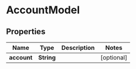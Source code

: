 
# AccountModel

## Properties
Name | Type | Description | Notes
------------ | ------------- | ------------- | -------------
**account** | **String** |  |  [optional]



